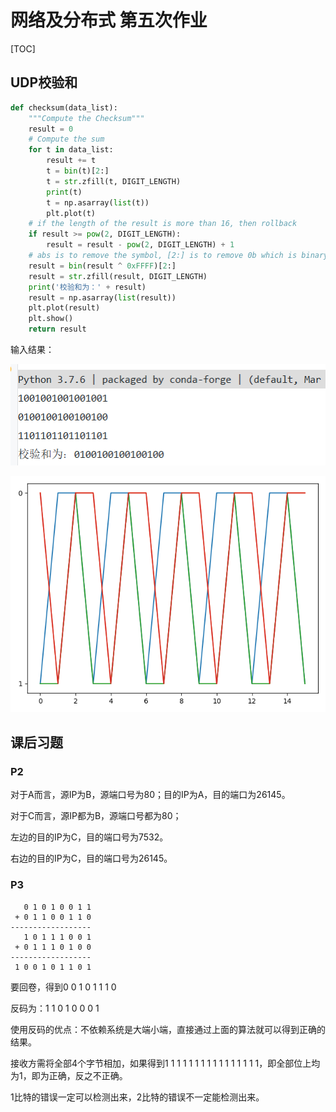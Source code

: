 # 网络及分布式 第五次作业

[TOC]

## UDP校验和

```python
def checksum(data_list):
    """Compute the Checksum"""
    result = 0
    # Compute the sum
    for t in data_list:
        result += t
        t = bin(t)[2:]
        t = str.zfill(t, DIGIT_LENGTH)
        print(t)
        t = np.asarray(list(t))
        plt.plot(t)
    # if the length of the result is more than 16, then rollback
    if result >= pow(2, DIGIT_LENGTH):
        result = result - pow(2, DIGIT_LENGTH) + 1
    # abs is to remove the symbol, [2:] is to remove 0b which is binary format in python
    result = bin(result ^ 0xFFFF)[2:]
    result = str.zfill(result, DIGIT_LENGTH)
    print('校验和为：' + result)
    result = np.asarray(list(result))
    plt.plot(result)
    plt.show()
    return result
```

输入结果：

![Console](./UDP.png)

![matplotlib](./myplot.png)

## 课后习题

### P2

对于A而言，源IP为B，源端口号为80；目的IP为A，目的端口为26145。

对于C而言，源IP都为B，源端口号都为80；

左边的目的IP为C，目的端口号为7532。

右边的目的IP为C，目的端口号为26145。

### P3

```
   0 1 0 1 0 0 1 1
 + 0 1 1 0 0 1 1 0
------------------
   1 0 1 1 1 0 0 1
 + 0 1 1 1 0 1 0 0
------------------
 1 0 0 1 0 1 1 0 1
```

要回卷，得到0 0 1 0 1 1 1 0

反码为：1 1 0 1 0 0 0 1

使用反码的优点：不依赖系统是大端小端，直接通过上面的算法就可以得到正确的结果。

接收方需将全部4个字节相加，如果得到1 1 1 1 1 1 1 1 1 1 1 1 1 1 1 1，即全部位上均为1，即为正确，反之不正确。

1比特的错误一定可以检测出来，2比特的错误不一定能检测出来。